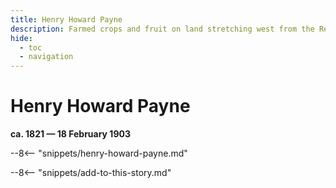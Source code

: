 ```yaml
---
title: Henry Howard Payne
description: Farmed crops and fruit on land stretching west from the Regatta Hotel
hide:
  - toc
  - navigation 
---
```


# Henry Howard Payne

**ca. 1821 — 18 February 1903**

--8<-- "snippets/henry-howard-payne.md"

--8<-- "snippets/add-to-this-story.md"